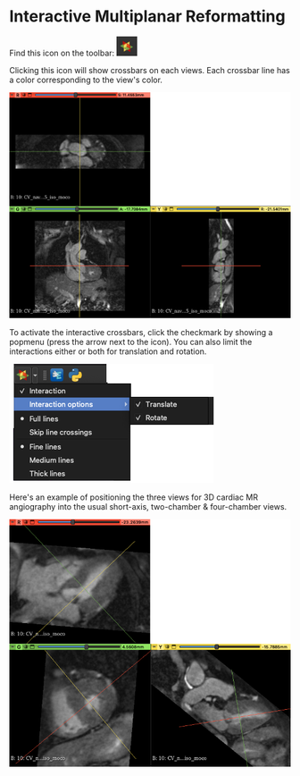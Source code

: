 # Interactive Multiplanar Reformatting

Find this icon on the toolbar: ![](figs/mpr_icon.png)

Clicking this icon will show crossbars on each views. Each crossbar line has a color corresponding to the view's color.

![](figs/mpr_default_crossbars.png)

To activate the interactive crossbars, click the checkmark by showing a popmenu (press the arrow next to the icon). You can also limit the interactions either or both for translation and rotation.

![](figs/mpr_menu.png)

Here's an example of positioning the three views for 3D cardiac MR angiography into the usual short-axis, two-chamber & four-chamber views.

![](figs/mpr_cardiac.png)
